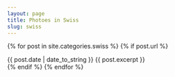 ```yaml
---
layout: page
title: Photoes in Swiss
slug: swiss
---
```


<div class="posts">

{% for post in site.categories.swiss %}
 {% if post.url %}
  <div class="post">
       <span class="post-date">{{ post.date | date_to_string }}</span>
       {{ post.excerpt }}
  </div>
 {% endif %}
{% endfor %}
</div>


